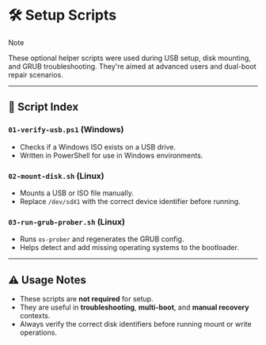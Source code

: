 # 🛠️ Setup Scripts

> [!NOTE]
> These optional helper scripts were used during USB setup, disk mounting, and GRUB troubleshooting. They're aimed at advanced users and dual-boot repair scenarios.

---

## 📁 Script Index

### `01-verify-usb.ps1` (Windows)
- Checks if a Windows ISO exists on a USB drive.
- Written in PowerShell for use in Windows environments.

### `02-mount-disk.sh` (Linux)
- Mounts a USB or ISO file manually.
- Replace `/dev/sdX1` with the correct device identifier before running.

### `03-run-grub-prober.sh` (Linux)
- Runs `os-prober` and regenerates the GRUB config.
- Helps detect and add missing operating systems to the bootloader.

---

## ⚠️ Usage Notes

- These scripts are **not required** for setup.
- They are useful in **troubleshooting**, **multi-boot**, and **manual recovery** contexts.
- Always verify the correct disk identifiers before running mount or write operations.

